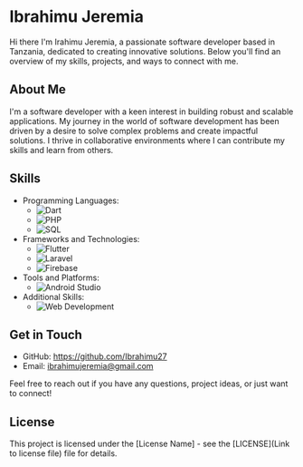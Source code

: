 # Ibrahimu Jeremia

Hi there I'm Irahimu Jeremia, a passionate software developer based in Tanzania, dedicated to creating innovative solutions. Below you'll find an overview of my skills, projects, and ways to connect with me.

## About Me
I'm a software developer with a keen interest in building robust and scalable applications. My journey in the world of software development has been driven by a desire to solve complex problems and create impactful solutions. I thrive in collaborative environments where I can contribute my skills and learn from others.

## Skills
- Programming Languages: 
  - ![Dart](https://img.shields.io/badge/-Dart-blue?logo=dart&logoColor=white)
  - ![PHP](https://img.shields.io/badge/-PHP-777BB4?logo=php&logoColor=white)
  - ![SQL](https://img.shields.io/badge/-SQL-4479A1?logo=mysql&logoColor=white)
- Frameworks and Technologies: 
  - ![Flutter](https://img.shields.io/badge/-Flutter-02569B?logo=flutter&logoColor=white)
  - ![Laravel](https://img.shields.io/badge/-Laravel-FF2D20?logo=laravel&logoColor=white)
  - ![Firebase](https://img.shields.io/badge/-Firebase-FFCA28?logo=firebase&logoColor=black)
- Tools and Platforms: 
  - ![Android Studio](https://img.shields.io/badge/-Android%20Studio-3DDC84?logo=android-studio&logoColor=white)
- Additional Skills: 
  - ![Web Development](https://img.shields.io/badge/-Web%20Development-4285F4?logo=html5&logoColor=white)

## Get in Touch
- GitHub: https://github.com/Ibrahimu27
- Email: ibrahimujeremia@gmail.com

Feel free to reach out if you have any questions, project ideas, or just want to connect!

## License
This project is licensed under the [License Name] - see the [LICENSE](Link to license file) file for details.
